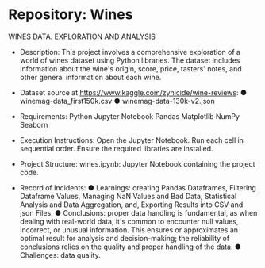 # Repository: Wines
WINES DATA. EXPLORATION AND ANALYSIS

- Description:
This project involves a comprehensive exploration of a world of wines dataset using Python libraries. The dataset includes information about the wine's origin, score, price, tasters' notes, and other general information about each wine.

- Dataset source at https://www.kaggle.com/zynicide/wine-reviews: 
●	winemag-data_first150k.csv
●	winemag-data-130k-v2.json

- Requirements:
Python
Jupyter Notebook
Pandas
Matplotlib
NumPy
Seaborn

- Execution Instructions:
Open the Jupyter Notebook.
Run each cell in sequential order.
Ensure the required libraries are installed.

- Project Structure:
wines.ipynb: Jupyter Notebook containing the project code.

- Record of Incidents:
● Learnings: creating Pandas Dataframes, Filtering Dataframe Values, Managing NaN Values and Bad Data, Statistical Analysis and Data Aggregation, and, Exporting Results into CSV and json Files.
● Conclusions: proper data handling is fundamental, as when dealing with real-world data, it's common to encounter null values, incorrect, or unusual information. This ensures or approximates an optimal result for analysis and decision-making; the reliability of conclusions relies on the quality and proper handling of the data.
● Challenges: data quality.
